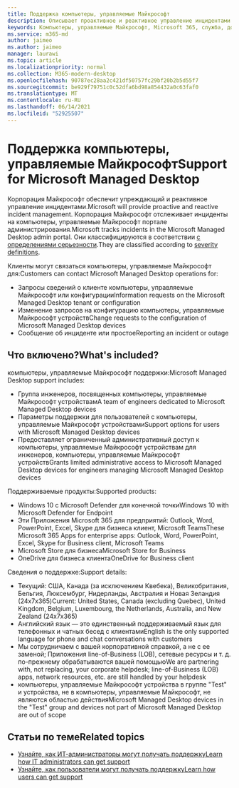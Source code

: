 ```yaml
---
title: Поддержка компьютеры, управляемые Майкрософт
description: Описывает проактивное и реактивное управление инцидентами для компьютеры, управляемые Майкрософт.
keywords: Компьютеры, управляемые Майкрософт, Microsoft 365, служба, документация
ms.service: m365-md
author: jaimeo
ms.author: jaimeo
manager: laurawi
ms.topic: article
ms.localizationpriority: normal
ms.collection: M365-modern-desktop
ms.openlocfilehash: 90787ec28aa2c421df50757fc29bf20b2b5d55f7
ms.sourcegitcommit: be929f79751c0c52dfa6bd98a854432a0c63faf0
ms.translationtype: MT
ms.contentlocale: ru-RU
ms.lasthandoff: 06/14/2021
ms.locfileid: "52925507"
---
```

# <a name="support-for-microsoft-managed-desktop"></a><span data-ttu-id="81644-104">Поддержка компьютеры, управляемые Майкрософт</span><span class="sxs-lookup"><span data-stu-id="81644-104">Support for Microsoft Managed Desktop</span></span>

<span data-ttu-id="81644-105">Корпорация Майкрософт обеспечит упреждающий и реактивное управление инцидентами.</span><span class="sxs-lookup"><span data-stu-id="81644-105">Microsoft will provide proactive and reactive incident management.</span></span> <span data-ttu-id="81644-106">Корпорация Майкрософт отслеживает инциденты на компьютеры, управляемые Майкрософт портале администрирования.</span><span class="sxs-lookup"><span data-stu-id="81644-106">Microsoft tracks incidents in the Microsoft Managed Desktop admin portal.</span></span> <span data-ttu-id="81644-107">Они классифицируются в соответствии [с определениями серьезности](../working-with-managed-desktop/admin-support.md#sev).</span><span class="sxs-lookup"><span data-stu-id="81644-107">They are classified according to [severity definitions](../working-with-managed-desktop/admin-support.md#sev).</span></span>

<span data-ttu-id="81644-108">Клиенты могут связаться компьютеры, управляемые Майкрософт для:</span><span class="sxs-lookup"><span data-stu-id="81644-108">Customers can contact Microsoft Managed Desktop operations for:</span></span>
- <span data-ttu-id="81644-109">Запросы сведений о клиенте компьютеры, управляемые Майкрософт или конфигурации</span><span class="sxs-lookup"><span data-stu-id="81644-109">Information requests on the Microsoft Managed Desktop tenant or configuration</span></span>
- <span data-ttu-id="81644-110">Изменение запросов на конфигурацию компьютеры, управляемые Майкрософт устройств</span><span class="sxs-lookup"><span data-stu-id="81644-110">Change requests to the configuration of Microsoft Managed Desktop devices</span></span>
- <span data-ttu-id="81644-111">Сообщение об инциденте или простое</span><span class="sxs-lookup"><span data-stu-id="81644-111">Reporting an incident or outage</span></span>

## <a name="whats-included"></a><span data-ttu-id="81644-112">Что включено?</span><span class="sxs-lookup"><span data-stu-id="81644-112">What's included?</span></span>

<span data-ttu-id="81644-113">компьютеры, управляемые Майкрософт поддержки:</span><span class="sxs-lookup"><span data-stu-id="81644-113">Microsoft Managed Desktop support includes:</span></span>

- <span data-ttu-id="81644-114">Группа инженеров, посвященных компьютеры, управляемые Майкрософт устройствам</span><span class="sxs-lookup"><span data-stu-id="81644-114">A team of engineers dedicated to Microsoft Managed Desktop devices</span></span>
- <span data-ttu-id="81644-115">Параметры поддержки для пользователей с компьютеры, управляемые Майкрософт устройствами</span><span class="sxs-lookup"><span data-stu-id="81644-115">Support options for users with Microsoft Managed Desktop devices</span></span>
- <span data-ttu-id="81644-116">Предоставляет ограниченный административный доступ к компьютеры, управляемые Майкрософт устройствам для инженеров, компьютеры, управляемые Майкрософт устройств</span><span class="sxs-lookup"><span data-stu-id="81644-116">Grants limited administrative access to Microsoft Managed Desktop devices for engineers managing Microsoft Managed Desktop devices</span></span> 

<span data-ttu-id="81644-117">Поддерживаемые продукты:</span><span class="sxs-lookup"><span data-stu-id="81644-117">Supported products:</span></span>

- <span data-ttu-id="81644-118">Windows 10 с Microsoft Defender для конечной точки</span><span class="sxs-lookup"><span data-stu-id="81644-118">Windows 10 with Microsoft Defender for Endpoint</span></span>
- <span data-ttu-id="81644-119">Эти Приложения Microsoft 365 для предприятий: Outlook, Word, PowerPoint, Excel, Skype для бизнеса клиент, Microsoft Teams</span><span class="sxs-lookup"><span data-stu-id="81644-119">These Microsoft 365 Apps for enterprise apps: Outlook, Word, PowerPoint, Excel, Skype for Business client, Microsoft Teams</span></span> 
- <span data-ttu-id="81644-120">Microsoft Store для бизнеса</span><span class="sxs-lookup"><span data-stu-id="81644-120">Microsoft Store for Business</span></span> 
- <span data-ttu-id="81644-121">OneDrive для бизнеса клиента</span><span class="sxs-lookup"><span data-stu-id="81644-121">OneDrive for Business client</span></span> 

<span data-ttu-id="81644-122">Сведения о поддержке:</span><span class="sxs-lookup"><span data-stu-id="81644-122">Support details:</span></span>

- <span data-ttu-id="81644-123">Текущий: США, Канада (за исключением Квебека), Великобритания, Бельгия, Люксембург, Нидерланды, Австралия и Новая Зеландия (24x7x365)</span><span class="sxs-lookup"><span data-stu-id="81644-123">Current: United States, Canada (excluding Quebec), United Kingdom, Belgium, Luxembourg, the Netherlands, Australia, and New Zealand (24x7x365)</span></span> 
- <span data-ttu-id="81644-124">Английский язык — это единственный поддерживаемый язык для телефонных и чатных бесед с клиентами</span><span class="sxs-lookup"><span data-stu-id="81644-124">English is the only supported language for phone and chat conversations with customers</span></span> 
- <span data-ttu-id="81644-125">Мы сотрудничаем с вашей корпоративной справкой, а не с ее заменой; Приложения line-of-Business (LOB), сетевые ресурсы и т. д. по-прежнему обрабатываются вашей помощью</span><span class="sxs-lookup"><span data-stu-id="81644-125">We are partnering with, not replacing, your corporate helpdesk; line-of-Business (LOB) apps, network resources, etc. are still handled by your helpdesk</span></span> 
- <span data-ttu-id="81644-126">компьютеры, управляемые Майкрософт устройства в группе "Test" и устройства, не в компьютеры, управляемые Майкрософт, не являются областью действия</span><span class="sxs-lookup"><span data-stu-id="81644-126">Microsoft Managed Desktop devices in the "Test" group and devices not part of Microsoft Managed Desktop are out of scope</span></span> 


## <a name="related-topics"></a><span data-ttu-id="81644-127">Статьи по теме</span><span class="sxs-lookup"><span data-stu-id="81644-127">Related topics</span></span>

- [<span data-ttu-id="81644-128">Узнайте, как ИТ-администраторы могут получать поддержку</span><span class="sxs-lookup"><span data-stu-id="81644-128">Learn how IT administrators can get support</span></span>](../working-with-managed-desktop/admin-support.md)
- [<span data-ttu-id="81644-129">Узнайте, как пользователи могут получать поддержку</span><span class="sxs-lookup"><span data-stu-id="81644-129">Learn how users can get support</span></span>](../working-with-managed-desktop/end-user-support.md)
